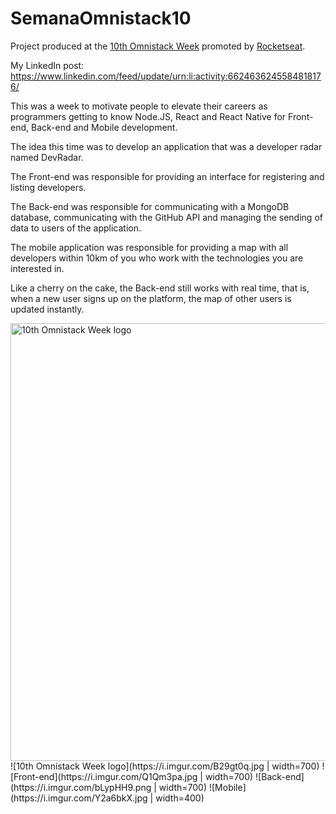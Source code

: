# SemanaOmnistack10

Project produced at the [10th Omnistack Week](https://rocketseat.com.br/week-10/inscricao) promoted by [Rocketseat](https://rocketseat.com.br/).

My LinkedIn post: https://www.linkedin.com/feed/update/urn:li:activity:6624636245584818176/

This was a week to motivate people to elevate their careers as programmers getting to know Node.JS, React and React Native for Front-end, Back-end and Mobile development.

The idea this time was to develop an application that was a developer radar named DevRadar.

The Front-end was responsible for providing an interface for registering and listing developers.

The Back-end was responsible for communicating with a MongoDB database, communicating with the GitHub API and managing the sending of data to users of the application.

The mobile application was responsible for providing a map with all developers within 10km of you who work with the technologies you are interested in.

Like a cherry on the cake, the Back-end still works with real time, that is, when a new user signs up on the platform, the map of other users is updated instantly.

<img src="https://i.imgur.com/B29gt0q.jpg" alt="10th Omnistack Week logo" width=700/>
![10th Omnistack Week logo](https://i.imgur.com/B29gt0q.jpg | width=700)
![Front-end](https://i.imgur.com/Q1Qm3pa.jpg | width=700)
![Back-end](https://i.imgur.com/bLypHH9.png | width=700)
![Mobile](https://i.imgur.com/Y2a6bkX.jpg | width=400)

